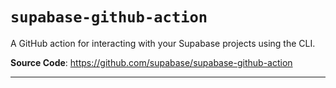 # `supabase-github-action`

A GitHub action for interacting with your Supabase projects using the CLI. 

**Source Code**: <a href="https://github.com/supabase/supabase-github-action" target="_blank">https://github.com/supabase/supabase-github-action</a>

---

